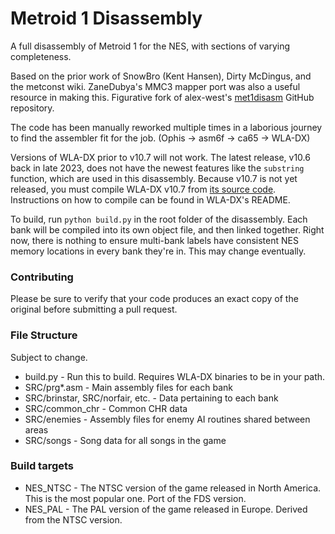 # Metroid 1 Disassembly

A full disassembly of Metroid 1 for the NES, with sections of varying completeness.

Based on the prior work of SnowBro (Kent Hansen), Dirty McDingus, and the metconst wiki. ZaneDubya's MMC3 mapper port was also a useful resource in making this. Figurative fork of alex-west's [met1disasm](https://github.com/alex-west/met1disasm) GitHub repository.

The code has been manually reworked multiple times in a laborious journey to find the assembler fit for the job. (Ophis -> asm6f -> ca65 -> WLA-DX)

Versions of WLA-DX prior to v10.7 will not work. The latest release, v10.6 back in late 2023, does not have the newest features like the `substring` function, which are used in this disassembly. Because v10.7 is not yet released, you must compile WLA-DX v10.7 from [its source code](https://github.com/vhelin/wla-dx). Instructions on how to compile can be found in WLA-DX's README.

To build, run `python build.py` in the root folder of the disassembly. Each bank will be compiled into its own object file, and then linked together. Right now, there is nothing to ensure multi-bank labels have consistent NES memory locations in every bank they're in. This may change eventually.

### Contributing

Please be sure to verify that your code produces an exact copy of the original before submitting a pull request.

### File Structure

Subject to change.

 * build.py - Run this to build. Requires WLA-DX binaries to be in your path.
 * SRC/prg*.asm - Main assembly files for each bank
 * SRC/brinstar, SRC/norfair, etc. - Data pertaining to each bank
 * SRC/common_chr - Common CHR data
 * SRC/enemies - Assembly files for enemy AI routines shared between areas
 * SRC/songs - Song data for all songs in the game

### Build targets

 * NES_NTSC - The NTSC version of the game released in North America. This is the most popular one. Port of the FDS version.
 * NES_PAL - The PAL version of the game released in Europe. Derived from the NTSC version.

